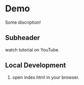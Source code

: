 # Demo

Some discription!


## Subheader

watch tutorial on YouTube.

## Local Development

1. open index.html in your browser.